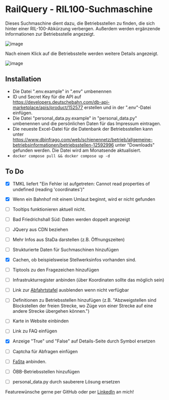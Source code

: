 # RailQuery - RIL100-Suchmaschine

Dieses Suchmaschine dient dazu, die Betriebsstellen zu finden, die sich hinter einer RIL-100-Abkürzung verbergen. Außerdem werden ergänzende Informationen zur Betriebsstelle angezeigt.

![image](https://github.com/user-attachments/assets/ef4c4c75-af26-46e0-a68c-41a0384e9ae5)

Nach einem Klick auf die Betriebsstelle werden weitere Details angezeigt.

![image](https://github.com/user-attachments/assets/8e6cccb4-ed73-49a8-9cc4-b5f824e9f5b8)

## Installation
- Die Datei ".env.example" in ".env" umbenennen
- ID und Secret Key für die API auf https://developers.deutschebahn.com/db-api-marketplace/apis/product/152577 erstellen und in der ".env"-Datei einfügen.
- Die Datei "personal_data.py.example" in "personal_data.py" umbenennen und die persönlichen Daten für das Impressum eintragen.
- Die neueste Excel-Datei für die Datenbank der Betriebsstellen kann unter https://www.dbinfrago.com/web/schienennetz/betrieb/allgemeine-betriebsinformationen/betriebsstellen-12592996 unter "Downloads" gefunden werden. Die Datei wird am Monatsende aktualisiert.
- `docker compose pull && docker compose up -d`

## To Do
- [x] TMKL liefert "Ein Fehler ist aufgetreten: Cannot read properties of undefined (reading 'coordinates')"
- [x] Wenn ein Bahnhof mit einem Umlaut beginnt, wird er nicht gefunden
- [ ] Tooltips funktionieren aktuell nicht.
- [ ] Bad Friedrichshall Süd: Daten werden doppelt angezeigt

- [ ] JQuery aus CDN beziehen
- [ ] Mehr Infos aus StaDa darstellen (z.B. Öffnungszeiten)
- [ ] Strukturierte Daten für Suchmaschinen hinzufügen
- [x] Cachen, ob beispielsweise Stellwerksinfos vorhanden sind.
- [ ] Tiptools zu den Fragezeichen hinzufügen
- [ ] Infrastrukturregister anbinden (über Koordinaten sollte das möglich sein)
- [ ] Link zur [Abfahrtstafel](https://iris.noncd.db.de) ausblenden wenn nicht verfügbar
- [ ] Definitionen zu Betriebsstellen hinzufügen (z.B. "Abzweigstellen sind Blockstellen der freien Strecke, wo Züge von einer Strecke auf eine andere Strecke übergehen können.")
- [ ] Karte in Website einbinden
- [ ] Link zu FAQ einfügen
- [x] Anzeige "True" und "False" auf Details-Seite durch Symbol ersetzen
- [ ] Captcha für Abfragen einfügen
- [ ] [FaSta](https://developers.deutschebahn.com/db-api-marketplace/apis/product/fasta) anbinden.
- [ ] ÖBB-Betriebsstellen hinzufügen
- [ ] personal_data.py durch sauberere Lösung ersetzen

Featurewünsche gerne per GitHub oder per [LinkedIn](https://www.linkedin.com/in/nicolas-bartels/) an mich!